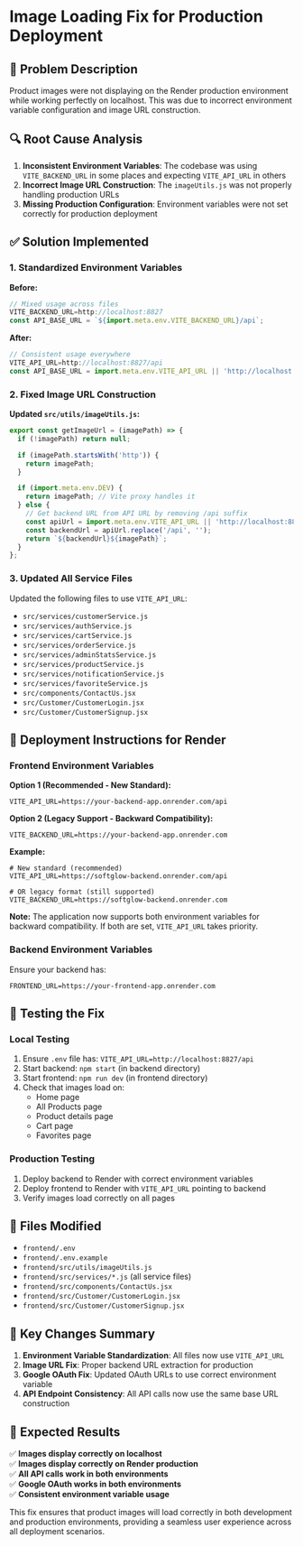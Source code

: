 # Image Loading Fix for Production Deployment

## 🐛 Problem Description

Product images were not displaying on the Render production environment while working perfectly on localhost. This was due to incorrect environment variable configuration and image URL construction.

## 🔍 Root Cause Analysis

1. **Inconsistent Environment Variables**: The codebase was using `VITE_BACKEND_URL` in some places and expecting `VITE_API_URL` in others
2. **Incorrect Image URL Construction**: The `imageUtils.js` was not properly handling production URLs
3. **Missing Production Configuration**: Environment variables were not set correctly for production deployment

## ✅ Solution Implemented

### 1. Standardized Environment Variables

**Before:**
```javascript
// Mixed usage across files
VITE_BACKEND_URL=http://localhost:8827
const API_BASE_URL = `${import.meta.env.VITE_BACKEND_URL}/api`;
```

**After:**
```javascript
// Consistent usage everywhere
VITE_API_URL=http://localhost:8827/api
const API_BASE_URL = import.meta.env.VITE_API_URL || 'http://localhost:8827/api';
```

### 2. Fixed Image URL Construction

**Updated `src/utils/imageUtils.js`:**
```javascript
export const getImageUrl = (imagePath) => {
  if (!imagePath) return null;

  if (imagePath.startsWith('http')) {
    return imagePath;
  }

  if (import.meta.env.DEV) {
    return imagePath; // Vite proxy handles it
  } else {
    // Get backend URL from API URL by removing /api suffix
    const apiUrl = import.meta.env.VITE_API_URL || 'http://localhost:8827/api';
    const backendUrl = apiUrl.replace('/api', '');
    return `${backendUrl}${imagePath}`;
  }
};
```

### 3. Updated All Service Files

Updated the following files to use `VITE_API_URL`:
- `src/services/customerService.js`
- `src/services/authService.js`
- `src/services/cartService.js`
- `src/services/orderService.js`
- `src/services/adminStatsService.js`
- `src/services/productService.js`
- `src/services/notificationService.js`
- `src/services/favoriteService.js`
- `src/components/ContactUs.jsx`
- `src/Customer/CustomerLogin.jsx`
- `src/Customer/CustomerSignup.jsx`

## 🚀 Deployment Instructions for Render

### Frontend Environment Variables

**Option 1 (Recommended - New Standard):**
```
VITE_API_URL=https://your-backend-app.onrender.com/api
```

**Option 2 (Legacy Support - Backward Compatibility):**
```
VITE_BACKEND_URL=https://your-backend-app.onrender.com
```

**Example:**
```
# New standard (recommended)
VITE_API_URL=https://softglow-backend.onrender.com/api

# OR legacy format (still supported)
VITE_BACKEND_URL=https://softglow-backend.onrender.com
```

**Note:** The application now supports both environment variables for backward compatibility. If both are set, `VITE_API_URL` takes priority.

### Backend Environment Variables

Ensure your backend has:
```
FRONTEND_URL=https://your-frontend-app.onrender.com
```

## 🧪 Testing the Fix

### Local Testing
1. Ensure `.env` file has: `VITE_API_URL=http://localhost:8827/api`
2. Start backend: `npm start` (in backend directory)
3. Start frontend: `npm run dev` (in frontend directory)
4. Check that images load on:
   - Home page
   - All Products page
   - Product details page
   - Cart page
   - Favorites page

### Production Testing
1. Deploy backend to Render with correct environment variables
2. Deploy frontend to Render with `VITE_API_URL` pointing to backend
3. Verify images load correctly on all pages

## 📁 Files Modified

- `frontend/.env`
- `frontend/.env.example`
- `frontend/src/utils/imageUtils.js`
- `frontend/src/services/*.js` (all service files)
- `frontend/src/components/ContactUs.jsx`
- `frontend/src/Customer/CustomerLogin.jsx`
- `frontend/src/Customer/CustomerSignup.jsx`

## 🔧 Key Changes Summary

1. **Environment Variable Standardization**: All files now use `VITE_API_URL`
2. **Image URL Fix**: Proper backend URL extraction for production
3. **Google OAuth Fix**: Updated OAuth URLs to use correct environment variable
4. **API Endpoint Consistency**: All API calls now use the same base URL construction

## 🎯 Expected Results

✅ **Images display correctly on localhost**  
✅ **Images display correctly on Render production**  
✅ **All API calls work in both environments**  
✅ **Google OAuth works in both environments**  
✅ **Consistent environment variable usage**  

This fix ensures that product images will load correctly in both development and production environments, providing a seamless user experience across all deployment scenarios.